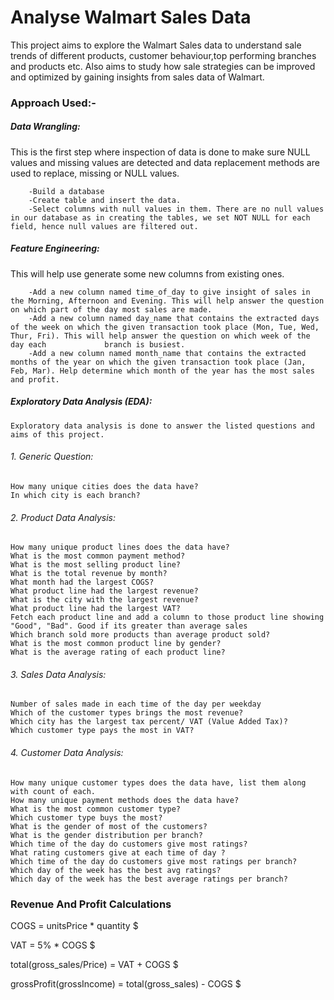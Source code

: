 # Analyse Walmart Sales Data
This project aims to explore the Walmart Sales data to understand sale trends of different products, customer behaviour,top performing branches and products etc. Also aims to study how sale strategies can be improved and optimized by gaining insights from sales data of Walmart.

### Approach Used:-

  #####  Data Wrangling: 
  This is the first step where inspection of data is done to make sure NULL values and missing values are detected and data replacement methods are used to replace, missing or NULL values.

        -Build a database
        -Create table and insert the data.
        -Select columns with null values in them. There are no null values in our database as in creating the tables, we set NOT NULL for each field, hence null values are filtered out.

  ##### Feature Engineering:
  This will help use generate some new columns from existing ones.

        -Add a new column named time_of_day to give insight of sales in the Morning, Afternoon and Evening. This will help answer the question on which part of the day most sales are made.
        -Add a new column named day_name that contains the extracted days of the week on which the given transaction took place (Mon, Tue, Wed, Thur, Fri). This will help answer the question on which week of the day each             branch is busiest.
        -Add a new column named month_name that contains the extracted months of the year on which the given transaction took place (Jan, Feb, Mar). Help determine which month of the year has the most sales and profit.

  ##### Exploratory Data Analysis (EDA): 
    Exploratory data analysis is done to answer the listed questions and aims of this project.
   ###### 1. Generic Question:

    How many unique cities does the data have?
    In which city is each branch?

   ###### 2. Product Data Analysis:

    How many unique product lines does the data have?
    What is the most common payment method?
    What is the most selling product line?
    What is the total revenue by month?
    What month had the largest COGS?
    What product line had the largest revenue?
    What is the city with the largest revenue?
    What product line had the largest VAT?
    Fetch each product line and add a column to those product line showing "Good", "Bad". Good if its greater than average sales
    Which branch sold more products than average product sold?
    What is the most common product line by gender?
    What is the average rating of each product line?

   ###### 3. Sales Data Analysis:

    Number of sales made in each time of the day per weekday
    Which of the customer types brings the most revenue?
    Which city has the largest tax percent/ VAT (Value Added Tax)?
    Which customer type pays the most in VAT?

   ###### 4. Customer Data Analysis:

    How many unique customer types does the data have, list them along with count of each.
    How many unique payment methods does the data have?
    What is the most common customer type?
    Which customer type buys the most?
    What is the gender of most of the customers?
    What is the gender distribution per branch?
    Which time of the day do customers give most ratings?
    What rating customers give at each time of day ?
    Which time of the day do customers give most ratings per branch?
    Which day of the week has the best avg ratings?
    Which day of the week has the best average ratings per branch?



  ### Revenue And Profit Calculations

COGS = unitsPrice * quantity $

VAT = 5% * COGS $

total(gross_sales/Price) = VAT + COGS $

grossProfit(grossIncome) = total(gross_sales) - COGS $

